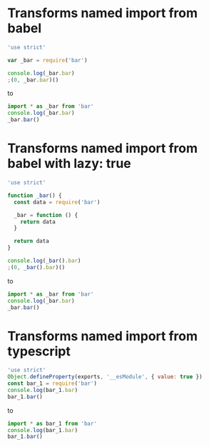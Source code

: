 # Transforms named import from babel

```js
'use strict'

var _bar = require('bar')

console.log(_bar.bar)
;(0, _bar.bar)()
```

to

```js
import * as _bar from 'bar'
console.log(_bar.bar)
_bar.bar()
```

# Transforms named import from babel with lazy: true

```js
'use strict'

function _bar() {
  const data = require('bar')

  _bar = function () {
    return data
  }

  return data
}

console.log(_bar().bar)
;(0, _bar().bar)()
```

to

```js
import * as _bar from 'bar'
console.log(_bar.bar)
_bar.bar()
```

# Transforms named import from typescript

```js
'use strict'
Object.defineProperty(exports, '__esModule', { value: true })
const bar_1 = require('bar')
console.log(bar_1.bar)
bar_1.bar()
```

to

```js
import * as bar_1 from 'bar'
console.log(bar_1.bar)
bar_1.bar()
```
